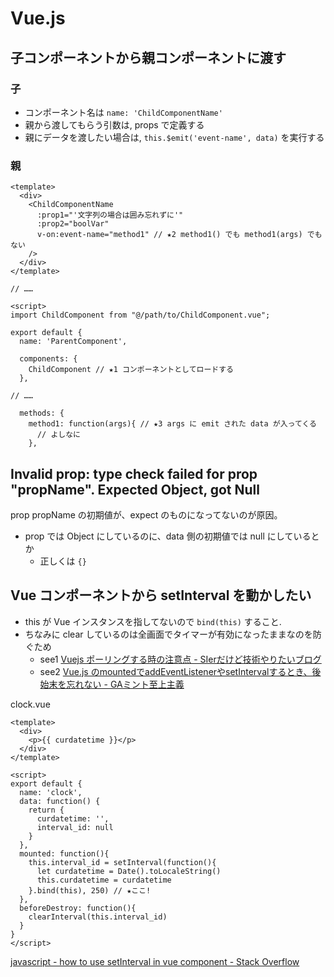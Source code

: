# Vue.js

## 子コンポーネントから親コンポーネントに渡す

### 子
- コンポーネント名は `name: 'ChildComponentName'`
- 親から渡してもらう引数は, props で定義する
- 親にデータを渡したい場合は, `this.$emit('event-name', data)` を実行する

### 親

```vue
<template>
  <div>
    <ChildComponentName
      :prop1="'文字列の場合は囲み忘れずに'"
      :prop2="boolVar"
      v-on:event-name="method1" // ★2 method1() でも method1(args) でもない
    />
  </div>
</template>

// ……

<script>
import ChildComponent from "@/path/to/ChildComponent.vue";

export default {
  name: 'ParentComponent',

  components: {
    ChildComponent // ★1 コンポーネントとしてロードする
  },

// ……

  methods: {
    method1: function(args){ // ★3 args に emit された data が入ってくる
      // よしなに
    },

```

## Invalid prop: type check failed for prop "propName". Expected Object, got Null
prop propName の初期値が、expect のものになってないのが原因。

- prop では Object にしているのに、data 側の初期値では null にしているとか
    - 正しくは `{}`

## Vue コンポーネントから setInterval を動かしたい
- this が Vue インスタンスを指してないので `bind(this)` すること.
- ちなみに clear しているのは全画面でタイマーが有効になったままなのを防ぐため
    - see1 [Vuejs ポーリングする時の注意点 - SIerだけど技術やりたいブログ](https://www.kimullaa.com/entry/2017/08/11/114059)
    - see2 [Vue.js のmountedでaddEventListenerやsetIntervalするとき、後始末を忘れない - GAミント至上主義](https://uyamazak.hatenablog.com/entry/2018/05/21/135729)

clock.vue

```
<template>
  <div>
    <p>{{ curdatetime }}</p>
  </div>
</template>

<script>
export default {
  name: 'clock',
  data: function() {
    return {
      curdatetime: '',
      interval_id: null
    }
  },
  mounted: function(){
    this.interval_id = setInterval(function(){
      let curdatetime = Date().toLocaleString()
      this.curdatetime = curdatetime
    }.bind(this), 250) // ★ここ!
  },
  beforeDestroy: function(){
    clearInterval(this.interval_id)
  }
}
</script>
```

[javascript - how to use setInterval in vue component - Stack Overflow](https://stackoverflow.com/questions/43335477/how-to-use-setinterval-in-vue-component)
